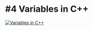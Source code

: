 # #4 Variables in C++

[![Variables in C++](https://i.imgur.com/RYLJX0U.png)](https://youtu.be/5oVAXRasJqI "Variables in C++")

